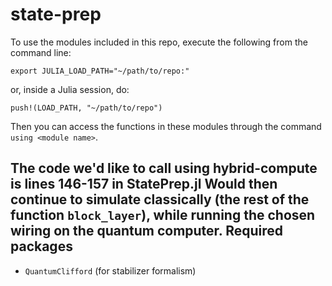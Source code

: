 # state-prep

To use the modules included in this repo, execute the following from the command line:

```export JULIA_LOAD_PATH="~/path/to/repo:"```

or, inside a Julia session, do:

```push!(LOAD_PATH, "~/path/to/repo")```

Then you can access the functions in these modules through the command `using <module name>`.

The code we'd like to call using hybrid-compute is lines 146-157 in StatePrep.jl
Would then continue to simulate classically (the rest of the function `block_layer`), while running the chosen wiring on the quantum computer. 
Required packages
-----------------
  - `QuantumClifford` (for stabilizer formalism)